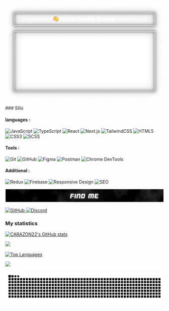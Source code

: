 ![Header](./assets/withoutbg.png)
</h1>
### Slils

#### languages :
![JavaScript](https://img.shields.io/badge/JavaScript-F7DF1E?logo=javascript&logoColor=black)
![TypeScript](https://img.shields.io/badge/TypeScript-3178C6?logo=typescript&logoColor=white)
![React](https://img.shields.io/badge/React-61DAFB?logo=react&logoColor=black)
![Next.js](https://img.shields.io/badge/Next.js-000000?logo=next.js&logoColor=white)
![TailwindCSS](https://img.shields.io/badge/TailwindCSS-38B2AC?logo=tailwind-css&logoColor=white)
![HTML5](https://img.shields.io/badge/HTML5-E34F26?logo=html5&logoColor=white)
![CSS3](https://img.shields.io/badge/CSS3-1572B6?logo=css3&logoColor=white)
![SCSS](https://img.shields.io/badge/SCSS-CC6699?logo=sass&logoColor=white)
#### Tools :
![Git](https://img.shields.io/badge/Git-F05032?logo=git&logoColor=white)
![GitHub](https://img.shields.io/badge/GitHub-181717?logo=github&logoColor=white)
![Figma](https://img.shields.io/badge/Figma-F24E1E?logo=figma&logoColor=white)
![Postman](https://img.shields.io/badge/Postman-FF6C37?logo=postman&logoColor=white)
![Chrome DevTools](https://img.shields.io/badge/DevTools-4285F4?logo=google-chrome&logoColor=white) 
#### Additional :
![Redux](https://img.shields.io/badge/Redux-764ABC?logo=redux&logoColor=white)
![Firebase](https://img.shields.io/badge/Firebase-FFCA28?logo=firebase&logoColor=black)
![Responsive Design](https://img.shields.io/badge/Responsive-Design-00AEEF)
![SEO](https://img.shields.io/badge/SEO-FF5733)

![Header](./assets/witoutback.png)



<p align="left"> <a href="https://www.github.com/CARAZON22" target="_blank" rel="noreferrer"> <picture> <source media="(prefers-color-scheme: dark)" srcset="https://raw.githubusercontent.com/danielcranney/readme-generator/main/public/icons/socials/github-dark.svg" /> <source media="(prefers-color-scheme: light)" srcset="https://raw.githubusercontent.com/danielcranney/readme-generator/main/public/icons/socials/github.svg" /> <img src="https://raw.githubusercontent.com/danielcranney/readme-generator/main/public/icons/socials/github.svg" width="32" height="32" alt="GitHub" title="GitHub" /> </picture> </a> <a href="https://discord.com/users/nashetania228" target="_blank" rel="noreferrer"> <picture> <source media="(prefers-color-scheme: dark)" srcset="https://raw.githubusercontent.com/danielcranney/readme-generator/main/public/icons/socials/discord-dark.svg" /> <source media="(prefers-color-scheme: light)" srcset="https://raw.githubusercontent.com/danielcranney/readme-generator/main/public/icons/socials/discord.svg" /> <img src="https://raw.githubusercontent.com/danielcranney/readme-generator/main/public/icons/socials/discord.svg" width="32" height="32" alt="Discord" title="Discord" /> </picture> </a></p>

### My statistics

<a href="http://www.github.com/CARAZON22"><img src="https://github-readme-stats.vercel.app/api?username=CARAZON22&show_icons=true&hide=&count_private=true&title_color=ffffff&text_color=ffffff&icon_color=ffffff&bg_color=000000&hide_border=true&show_icons=true" alt="CARAZON22's GitHub stats" /></a>

<a href="http://www.github.com/CARAZON22"><img src="https://github-readme-streak-stats.herokuapp.com/?user=CARAZON22&stroke=ffffff&background=000000&ring=ffffff&fire=ffffff&currStreakNum=ffffff&currStreakLabel=ffffff&sideNums=ffffff&sideLabels=ffffff&dates=ffffff&hide_border=true" /></a>

<a href="https://github.com/CARAZON22" align="left"><img src="https://github-readme-stats.vercel.app/api/top-langs/?username=CARAZON22&langs_count=10&title_color=ffffff&text_color=ffffff&icon_color=ffffff&bg_color=000000&hide_border=true&locale=en&custom_title=Top%20%Languages" alt="Top Languages" /></a>

<li style="display: inline-block; margin-right: 0.25rem;"><a href="https://www.buymeacoffee.com/brusvana35c"><img src="https://cdn.buymeacoffee.com/buttons/v2/default-white.png" width="150"/></a></li>

</ul>

<p align="center">
<img src="https://github.com/VishwaGauravIn/VishwaGauravIn/blob/output/github-contribution-grid-snake-dark.svg">
</p>